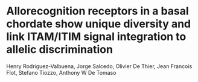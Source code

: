 # Allorecognition receptors in a basal chordate show unique diversity and link ITAM/ITIM signal integration to allelic discrimination
Henry Rodriguez-Valbuena, Jorge Salcedo, Olivier De Thier, Jean Francois Flot, Stefano Tiozzo, Anthony W De Tomaso
